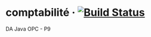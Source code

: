 # comptabilité · [![Build Status](https://travis-ci.org/Ronflonflon/comptabilit-.svg?branch=master)](https://travis-ci.org/Ronflonflon/comptabilit-)
DA Java OPC - P9

